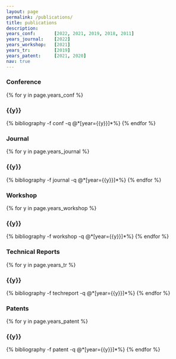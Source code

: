 ```yaml
---
layout: page
permalink: /publications/
title: publications
description:
years_conf:       [2022, 2021, 2019, 2018, 2011]
years_journal:    [2022]
years_workshop:   [2021]
years_tr:         [2019]
years_patent:     [2021, 2020]
nav: true
---
```


<div class="publications">
<h3 class="pubtype">Conference</h3>
{% for y in page.years_conf %}
   <h3 class="year">{{y}}</h3> 
   {% bibliography -f conf -q @*[year={{y}}]*%}   
{% endfor %}

<h3 class="pubtype">Journal</h3> 
{% for y in page.years_journal %}
   <h3 class="year">{{y}}</h3> 
  {% bibliography -f journal -q @*[year={{y}}]*%} 
{% endfor %}

<h3 class="pubtype">Workshop</h3> 
{% for y in page.years_workshop %}
   <h3 class="year">{{y}}</h3> 
  {% bibliography -f workshop -q @*[year={{y}}]*%} 
{% endfor %}

<h3 class="pubtype">Technical Reports</h3> 
{% for y in page.years_tr %}
   <h3 class="year">{{y}}</h3> 
  {% bibliography -f techreport -q @*[year={{y}}]*%} 
{% endfor %}

<h3 class="pubtype">Patents</h3> 
{% for y in page.years_patent %}
   <h3 class="year">{{y}}</h3> 
  {% bibliography -f patent -q @*[year={{y}}]*%} 
{% endfor %}

</div>
